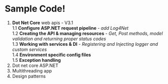 
# Sample Code!
1. **Dot Net Core** web apis - V3.1  
    1.1 **Configure ASP.NET request pipeline** - *add Log4Net*  
    1.2 **Creating the API & managing resources**  - *Get, Post methods, model validation and returning proper status codes*  
    1.3 **Working with services & DI**  - *Registering and Injecting logger and custom services*  
    1.4 **Environment specific config files**    
    1.5 **Exception handling**
2. Dot net core ASP.NET   
3. Multithreading app  
4. Design patterns
